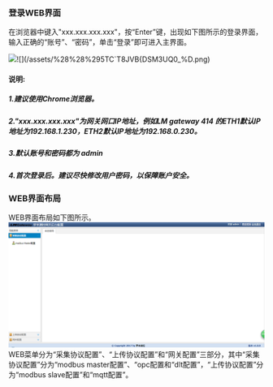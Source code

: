 ### 登录WEB界面

在浏览器中键入"xxx.xxx.xxx.xxx"，按“Enter”键，出现如下图所示的登录界面，输入正确的“账号”、“密码”，单击“登录”即可进入主界面。

![](/assets/%29%F`D[9BO9{XXE8D22PTN5E.png)![](/assets/%28%28%295TC`T8JVB{DSM3UQ0_%D.png)

#### 说明:

##### 1.建议使用Chrome浏览器。

##### 2."xxx.xxx.xxx.xxx"为网关网口IP地址，例如LM gateway 414 的ETH1默认IP地址为192.168.1.230，ETH2默认IP地址为192.168.0.230。

##### 3.默认账号和密码都为 admin

##### 4.首次登录后。建议尽快修改用户密码，以保障账户安全。

### WEB界面布局

WEB界面布局如下图所示。![](/assets/D7MQ`]XB1I%2R3RSY2@941H.png)WEB菜单分为“采集协议配置”、“上传协议配置”和“网关配置”三部分，其中“采集协议配置”分为“modbus master配置”、“opc配置和“dlt配置”，“上传协议配置”分为“modbus slave配置”和“mqtt配置”。

